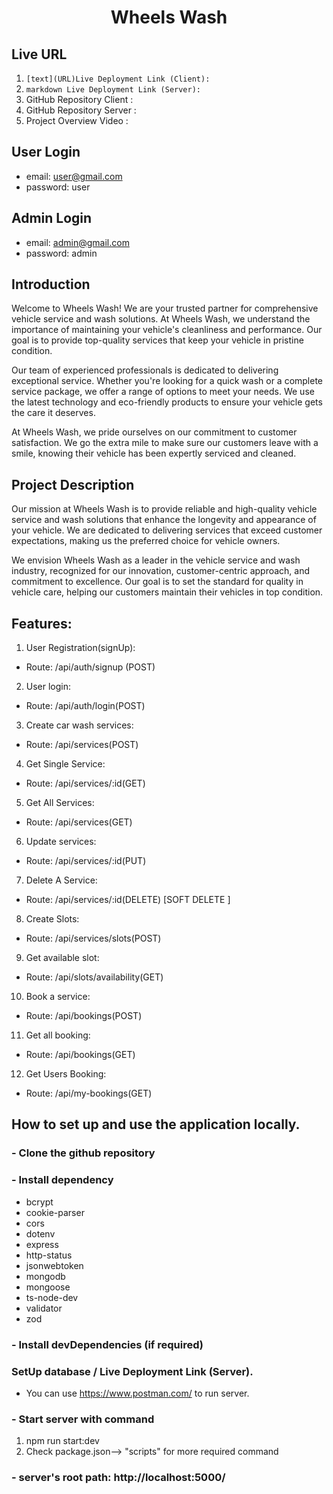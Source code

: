 <div align="center">
  <h1>Wheels Wash</h1>
</div>

## Live URL

1. `[text](URL)Live Deployment Link (Client):`
2. `markdown Live Deployment Link (Server): `
3. GitHub Repository Client :
4. GitHub Repository Server :
5. Project Overview Video :

## User Login

- email: user@gmail.com
- password: user

## Admin Login

- email: admin@gmail.com
- password: admin

## Introduction

Welcome to Wheels Wash! We are your trusted partner for comprehensive vehicle service and wash solutions. At Wheels Wash, we understand the importance of maintaining your vehicle's cleanliness and performance. Our goal is to provide top-quality services that keep your vehicle in pristine condition.

Our team of experienced professionals is dedicated to delivering exceptional service. Whether you're looking for a quick wash or a complete service package, we offer a range of options to meet your needs. We use the latest technology and eco-friendly products to ensure your vehicle gets the care it deserves.

At Wheels Wash, we pride ourselves on our commitment to customer satisfaction. We go the extra mile to make sure our customers leave with a smile, knowing their vehicle has been expertly serviced and cleaned.

## Project Description

Our mission at Wheels Wash is to provide reliable and high-quality vehicle service and wash solutions that enhance the longevity and appearance of your vehicle. We are dedicated to delivering services that exceed customer expectations, making us the preferred choice for vehicle owners.

We envision Wheels Wash as a leader in the vehicle service and wash industry, recognized for our innovation, customer-centric approach, and commitment to excellence. Our goal is to set the standard for quality in vehicle care, helping our customers maintain their vehicles in top condition.

## Features:

1. User Registration(signUp):

- Route: /api/auth/signup (POST)

2. User login:

- Route: /api/auth/login(POST)

3. Create car wash services:

- Route: /api/services(POST)

4. Get Single Service:

- Route: /api/services/:id(GET)

5. Get All Services:

- Route: /api/services(GET)

6. Update services:

- Route: /api/services/:id(PUT)

7. Delete A Service:

- Route: /api/services/:id(DELETE) [SOFT DELETE ]

8. Create Slots:

- Route: /api/services/slots(POST)

9. Get available slot:

- Route: /api/slots/availability(GET)

10. Book a service:

- Route: /api/bookings(POST)

11. Get all booking:

- Route: /api/bookings(GET)

12. Get Users Booking:

- Route: /api/my-bookings(GET)

## How to set up and use the application locally.

### - Clone the github repository

### - Install dependency

- bcrypt
- cookie-parser
- cors
- dotenv
- express
- http-status
- jsonwebtoken
- mongodb
- mongoose
- ts-node-dev
- validator
- zod

### - Install devDependencies (if required)

### SetUp database / Live Deployment Link (Server).

- You can use https://www.postman.com/ to run server.

### - Start server with command

1.  npm run start:dev
2.  Check package.json--> "scripts" for more required command

### - server's root path: http://localhost:5000/
